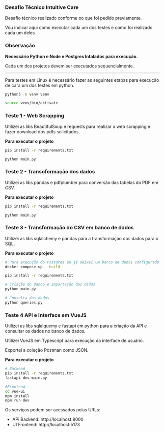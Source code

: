 ### Desafio Técnico Intuitive Care
Desafio técnico realizado conforme oo que foi pedido previamente.

Vou indicar aqui como executar cada um dos testes e como foi realizado cada um deles


### Observação
**Necessário Python e Node e Postgres Intalados para execução.**

Cada um dos projetos devem ser executados sequencialmente.

---

Para testes em Linux é necessário fazer as seguintes etapas para execução de cara um dos testes em python.

```sh
python3 -m venv venv 

source venv/bin/activate
```

### Teste 1 - Web Scrapping
Utilizei as libs BeautifulSoup e requests para realizar o web scrapping e fazer download dos pdfs solicitados.


**Para executar o projeto**
```sh
pip install -r requirements.txt

python main.py
```

### Teste 2 - Transoformação dos dados
Utilizei as libs pandas e pdfplumber para conversão das tabelas do PDF em CSV.

**Para executar o projeto**
```sh
pip install -r requirements.txt

python main.py
```

### Teste 3 - Transformação do CSV em banco de dados
Utilizei as libs sqlalchemy e pandas para a transformação dos dados para o SQL.

**Para executar o projeto**
```sh
# Para execução do Postgres eu já deixei um banco de dados configurado para utilizar com Docker
docker compose up --build

pip install -r requirements.txt

# Criação do Banco e importação dos dados
python main.py

# Consulta dos dados
python queries.py
```

### Teste 4 API e Interface em VueJS
Utilizei as libs sqlalquemy e fastapi em python para a criação da API e consultar os dados no banco de dados.

Utilizei VueJS em Typescript para execução da interface de usuário.

Exportei a coleção Postman como JSON.

**Para executar o projeto**
```sh
# Backend
pip install -r requirements.txt
fastapi dev main.py

#Frontend
cd vue-ui
npm install
npm run dev
```

Os serviços podem ser acessados pelas URLs:
- API Backend: http://localhost:8000
- UI Frontend: http://localhost:5173
